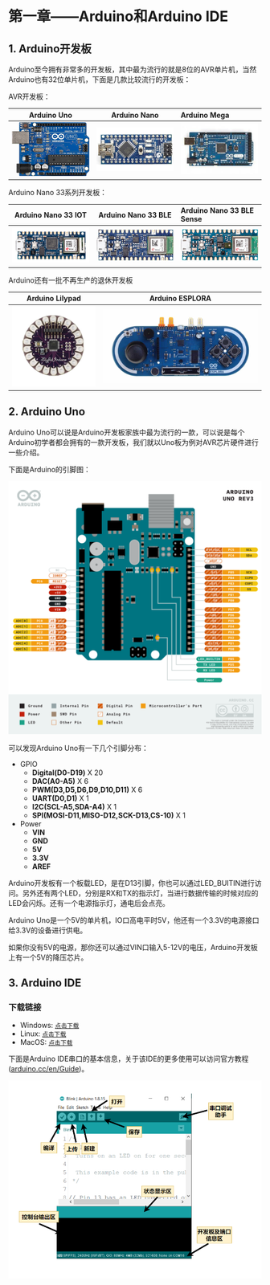 # 第一章——Arduino和Arduino IDE

## 1. Arduino开发板

Arduino至今拥有非常多的开发板，其中最为流行的就是8位的AVR单片机，当然Arduino也有32位单片机，下面是几款比较流行的开发板：

AVR开发板：

|                   Arduino Uno                   |                   Arduino Nano                   | Arduino Mega                                     |
| :---------------------------------------------: | :----------------------------------------------: | :----------------------------------------------- |
| ![Arduino Uno](../images/Arduino基础/1.1-1.png) | ![Arduino Nano](../images/Arduino基础/1.1-2.png) | ![Arduino Mega](../images/Arduino基础/1.1-3.png) |

Arduino Nano 33系列开发板：

|                   Arduino Nano 33 IOT                   |                   Arduino Nano 33 BLE                   | Arduino Nano 33 BLE Sense                                     |
| :-----------------------------------------------------: | :-----------------------------------------------------: | :------------------------------------------------------------ |
| ![Arduino Nano 33 IOT](../images/Arduino基础/1.1-4.png) | ![Arduino Nano 33 BLE](../images/Arduino基础/1.1-5.png) | ![Arduino Nano 33 BLE Sense](../images/Arduino基础/1.1-6.png) |

Arduino还有一批不再生产的退休开发板

|                   Arduino Lilypad                   |                   Arduino ESPLORA                   |
| :-------------------------------------------------: | :-------------------------------------------------: |
| ![Arduino Lilypad](../images/Arduino基础/1.1-7.png) | ![Arduino ESPLORA](../images/Arduino基础/1.1-8.png) |

## 2. Arduino Uno

Arduino Uno可以说是Arduino开发板家族中最为流行的一款，可以说是每个Arduino初学者都会拥有的一款开发板，我们就以Uno板为例对AVR芯片硬件进行一些介绍。

下面是Arduino的引脚图：

![Arduino引脚图](../images/Arduino基础/1.1-9.png)

可以发现Arduino Uno有一下几个引脚分布：

- GPIO
  - **Digital(D0-D19)** X 20
  - **DAC(A0-A5)** X 6
  - **PWM(D3,D5,D6,D9,D10,D11)** X 6
  - **UART(D0,D1)** X 1
  - **I2C(SCL-A5,SDA-A4)** X 1
  - **SPI(MOSI-D11,MISO-D12,SCK-D13,CS-10)** X 1
- Power
  - **VIN**
  - **GND**
  - **5V**
  - **3.3V**
  - **AREF**

Arduino开发板有一个板载LED，是在D13引脚，你也可以通过LED_BUITIN进行访问。另外还有两个LED，分别是RX和TX的指示灯，当进行数据传输的时候对应的LED会闪烁。还有一个电源指示灯，通电后会点亮。

Arduino Uno是一个5V的单片机，IO口高电平时5V，他还有一个3.3V的电源接口给3.3V的设备进行供电。

如果你没有5V的电源，那你还可以通过VIN口输入5-12V的电压，Arduino开发板上有一个5V的降压芯片。

## 3. Arduino IDE

### 下载链接

- Windows: [`点击下载`](https://downloads.arduino.cc/arduino-1.8.19-windows.exe)
- Linux: [`点击下载`](https://downloads.arduino.cc/arduino-1.8.19-linux64.tar.xz)
- MacOS: [`点击下载`](https://downloads.arduino.cc/arduino-1.8.19-macosx.zip)

下面是Arduino IDE串口的基本信息，关于该IDE的更多使用可以访问官方教程([arduino.cc/en/Guide](https://www.arduino.cc/en/Guide))。

![Arduino IDE](../images/Arduino基础/1.1-10.png)